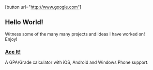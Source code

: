 [button url="http://www.google.com"]
## Hello World!

Witness some of the many many projects and ideas I have worked on! Enjoy!

### [Ace It!](ace_it.md)

A GPA/Grade calculator with iOS, Android and Windows Phone support.
